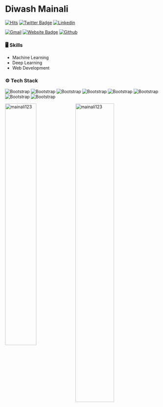 # Diwash Mainali

[![Hits](https://hits.seeyoufarm.com/api/count/incr/badge.svg?url=https%3A%2F%2Fgithub.com%2Fmainali123%2Fmainali123&count_bg=%2379C83D&title_bg=%23555555&icon=&icon_color=%23E7E7E7&title=Profile+Views&edge_flat=false)](https://hits.seeyoufarm.com)
[![Twitter Badge](https://img.shields.io/badge/-Twitter-1da1f2?labelColor=1da1f2&logo=twitter&logoColor=white&link=https://twitter.com/diwash_mainali)](https://twitter.com/diwash_mainali)
[![Linkedin](https://img.shields.io/badge/-LinkedIn-blue?style=flat&logo=Linkedin&logoColor=white)](https://www.linkedin.com/in/diwash-mainali-b1825515a/)

[![Gmail](https://img.shields.io/badge/-Gmail-c14438?style=flat&logo=Gmail&logoColor=white)](mailto:diwash006@gmail.com)
[![Website Badge](https://img.shields.io/badge/-Website-c14438?style=flat&logo=Google-Chrome&logoColor=white&link=https://www.diwashmainali.com.np/)](https://www.diwashmainali.com.np/)
[![Github](https://img.shields.io/github/followers/mainali123?label=Follow&style=social)](https://github.com/mainali123)




### 🖥 Skills

- Machine Learning
- Deep Learning
- Web Development
### ⚙️ Tech Stack

![Bootstrap](https://img.shields.io/badge/-Python-05122A?style=flat-square&logo=Python&color=353535) ![Bootstrap](https://img.shields.io/badge/-TensorFlow-05122A?style=flat-square&logo=TensorFlow&color=353535) ![Bootstrap](https://img.shields.io/badge/-Scikit%20Learn-05122A?style=flat-square&logo=Scikit-Learn&color=353535) ![Bootstrap](https://img.shields.io/badge/-MySQL-05122A?style=flat-square&logo=MySQL&color=353535) ![Bootstrap](https://img.shields.io/badge/-Pandas-05122A?style=flat-square&logo=Pandas&color=353535) ![Bootstrap](https://img.shields.io/badge/-Numpy-05122A?style=flat-square&logo=Numpy&color=353535) ![Bootstrap](https://img.shields.io/badge/-Matplotlib-05122A?style=flat-square&logo=Matplotlib&color=353535) ![Bootstrap](https://img.shields.io/badge/-PHP-05122A?style=flat-square&logo=PHP&color=353535)

<div>
  <img width="45%" align="left" src="https://github-readme-stats.vercel.app/api/top-langs?username=mainali123&show_icons=true&locale=en&layout=compact" alt="mainali123" />
  <img width="50%"  src="https://github-readme-streak-stats.herokuapp.com/?user=mainali123&" alt="mainali123" />
</div>
